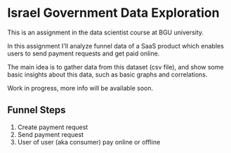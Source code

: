 # Israel Government Data Exploration
This is an assignment in the data scientist course at BGU university.

In this assignment I'll analyze funnel data of a SaaS product which enables users to send payment requests and get paid online.

The main idea is to gather data from this dataset (csv file), and show some basic insights about this data, such as basic graphs and correlations.

Work in progress, more info will be available soon.

## Funnel Steps
1. Create payment request
2. Send payment request
3. User of user (aka consumer) pay online or offline
